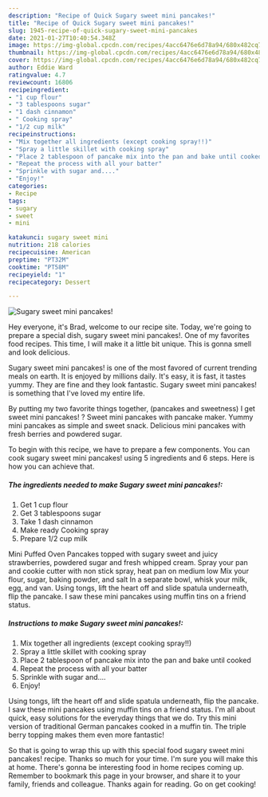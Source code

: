 ```yaml
---
description: "Recipe of Quick Sugary sweet mini pancakes!"
title: "Recipe of Quick Sugary sweet mini pancakes!"
slug: 1945-recipe-of-quick-sugary-sweet-mini-pancakes
date: 2021-01-27T10:40:54.348Z
image: https://img-global.cpcdn.com/recipes/4acc6476e6d78a94/680x482cq70/sugary-sweet-mini-pancakes-recipe-main-photo.jpg
thumbnail: https://img-global.cpcdn.com/recipes/4acc6476e6d78a94/680x482cq70/sugary-sweet-mini-pancakes-recipe-main-photo.jpg
cover: https://img-global.cpcdn.com/recipes/4acc6476e6d78a94/680x482cq70/sugary-sweet-mini-pancakes-recipe-main-photo.jpg
author: Eddie Ward
ratingvalue: 4.7
reviewcount: 16806
recipeingredient:
- "1 cup flour"
- "3 tablespoons sugar"
- "1 dash cinnamon"
- " Cooking spray"
- "1/2 cup milk"
recipeinstructions:
- "Mix together all ingredients (except cooking spray!!)"
- "Spray a little skillet with cooking spray"
- "Place 2 tablespoon of pancake mix into the pan and bake until cooked"
- "Repeat the process with all your batter"
- "Sprinkle with sugar and...."
- "Enjoy!"
categories:
- Recipe
tags:
- sugary
- sweet
- mini

katakunci: sugary sweet mini 
nutrition: 218 calories
recipecuisine: American
preptime: "PT32M"
cooktime: "PT58M"
recipeyield: "1"
recipecategory: Dessert

---
```



![Sugary sweet mini pancakes!](https://img-global.cpcdn.com/recipes/4acc6476e6d78a94/680x482cq70/sugary-sweet-mini-pancakes-recipe-main-photo.jpg)

Hey everyone, it's Brad, welcome to our recipe site. Today, we're going to prepare a special dish, sugary sweet mini pancakes!. One of my favorites food recipes. This time, I will make it a little bit unique. This is gonna smell and look delicious.

Sugary sweet mini pancakes! is one of the most favored of current trending meals on earth. It is enjoyed by millions daily. It's easy, it is fast, it tastes yummy. They are fine and they look fantastic. Sugary sweet mini pancakes! is something that I've loved my entire life.

By putting my two favorite things together, (pancakes and sweetness) I get sweet mini pancakes! ? Sweet mini pancakes with pancake maker. Yummy mini pancakes as simple and sweet snack. Delicious mini pancakes with fresh berries and powdered sugar.


To begin with this recipe, we have to prepare a few components. You can cook sugary sweet mini pancakes! using 5 ingredients and 6 steps. Here is how you can achieve that.

<!--inarticleads1-->

##### The ingredients needed to make Sugary sweet mini pancakes!:

1. Get 1 cup flour
1. Get 3 tablespoons sugar
1. Take 1 dash cinnamon
1. Make ready  Cooking spray
1. Prepare 1/2 cup milk


Mini Puffed Oven Pancakes topped with sugary sweet and juicy strawberries, powdered sugar and fresh whipped cream. Spray your pan and cookie cutter with non stick spray, heat pan on medium low Mix your flour, sugar, baking powder, and salt In a separate bowl, whisk your milk, egg, and van. Using tongs, lift the heart off and slide spatula underneath, flip the pancake. I saw these mini pancakes using muffin tins on a friend status. 

<!--inarticleads2-->

##### Instructions to make Sugary sweet mini pancakes!:

1. Mix together all ingredients (except cooking spray!!)
1. Spray a little skillet with cooking spray
1. Place 2 tablespoon of pancake mix into the pan and bake until cooked
1. Repeat the process with all your batter
1. Sprinkle with sugar and....
1. Enjoy!


Using tongs, lift the heart off and slide spatula underneath, flip the pancake. I saw these mini pancakes using muffin tins on a friend status. I&#39;m all about quick, easy solutions for the everyday things that we do. Try this mini version of traditional German pancakes cooked in a muffin tin. The triple berry topping makes them even more fantastic! 

So that is going to wrap this up with this special food sugary sweet mini pancakes! recipe. Thanks so much for your time. I'm sure you will make this at home. There's gonna be interesting food in home recipes coming up. Remember to bookmark this page in your browser, and share it to your family, friends and colleague. Thanks again for reading. Go on get cooking!
